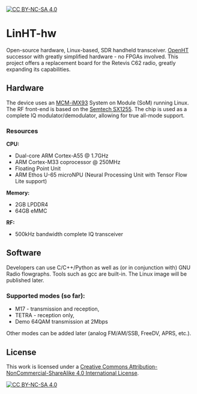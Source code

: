 [![CC BY-NC-SA 4.0][cc-by-nc-sa-shield]][cc-by-nc-sa]

# LinHT-hw
Open-source hardware, Linux-based, SDR handheld transceiver. [OpenHT](https://github.com/M17-Project/OpenHT-hw) successor with greatly simplified hardware - no FPGAs involved.
This project offers a replacement board for the Retevis C62 radio, greatly expanding its capabilities.

## Hardware
The device uses an [MCM-iMX93](https://www.compulab.com/products/computer-on-modules/mcm-imx93-nxp-i-mx-93-som-smd-system-on-module) System on Module (SoM) running Linux. The RF front-end is based on the [Semtech SX1255](https://www.semtech.com/products/wireless-rf/lora-core/sx1255). The chip is used as a complete IQ modulator/demodulator, allowing for true all-mode support.

### Resources
**CPU:**
- Dual-core ARM Cortex-A55 @ 1.7GHz
- ARM Cortex-M33 coprocessor @ 250MHz
- Floating Point Unit
- ARM Ethos U-65 microNPU (Neural Processing Unit with Tensor Flow Lite support)

**Memory:**
- 2GB LPDDR4
- 64GB eMMC

**RF:**
- 500kHz bandwidth complete IQ transceiver

## Software
Developers can use C/C++/Python as well as (or in conjunction with) GNU Radio flowgraphs. Tools such as gcc are built-in. The Linux image will be published later.

### Supported modes (so far):
* M17 - transmission and reception,
* TETRA - reception only,
* Demo 64QAM transmission at 2Mbps

Other modes can be added later (analog FM/AM/SSB, FreeDV, APRS, etc.).

## License
This work is licensed under a
[Creative Commons Attribution-NonCommercial-ShareAlike 4.0 International License][cc-by-nc-sa].

[![CC BY-NC-SA 4.0][cc-by-nc-sa-image]][cc-by-nc-sa]

[cc-by-nc-sa]: http://creativecommons.org/licenses/by-nc-sa/4.0/
[cc-by-nc-sa-image]: https://licensebuttons.net/l/by-nc-sa/4.0/88x31.png
[cc-by-nc-sa-shield]: https://img.shields.io/badge/License-CC%20BY--NC--SA%204.0-lightgrey.svg
